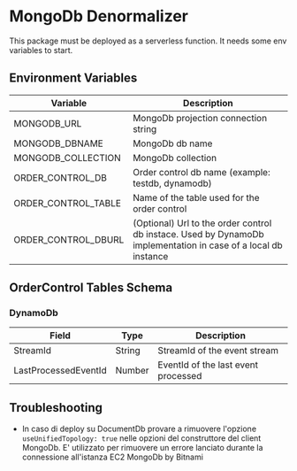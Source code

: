 # MongoDb Denormalizer
This package must be deployed as a serverless function.
It needs some env variables to start.

## Environment Variables

| Variable | Description |
| --- | --- |
| MONGODB_URL | MongoDb projection connection string |
| MONGODB_DBNAME | MongoDb db name |
| MONGODB_COLLECTION | MongoDb collection |
| ORDER_CONTROL_DB | Order control db name (example: testdb, dynamodb) |
| ORDER_CONTROL_TABLE | Name of the table used for the order control |
| ORDER_CONTROL_DBURL | (Optional) Url to the order control db instace. Used by DynamoDb implementation in case of a local db instance |

## OrderControl Tables Schema
### DynamoDb

| Field | Type | Description |
| --- | --- | --- |
| StreamId | String | StreamId of the event stream |
| LastProcessedEventId | Number | EventId of the last event processed |

## Troubleshooting
- In caso di deploy su DocumentDb provare a rimuovere l'opzione `useUnifiedTopology: true` nelle opzioni del construttore del client MongoDb. E' utilizzato per rimuovere un errore lanciato durante la connessione all'istanza EC2 MongoDb by Bitnami

